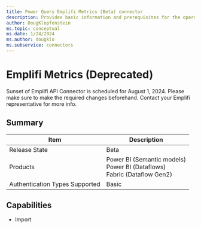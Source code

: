 ```yaml
---
title: Power Query Emplifi Metrics (Beta) connector
description: Provides basic information and prerequisites for the operation of the Emplifi Metrics connector.
author: DougKlopfenstein
ms.topic: conceptual
ms.date: 1/24/2024
ms.author: dougklo
ms.subservice: connectors
---
```


# Emplifi Metrics (Deprecated)

Sunset of Emplifi API Connector is scheduled for August 1, 2024. Please make sure to make the required changes beforehand. Contact your Emplifi representative for more info.

## Summary

| Item                           | Description                                                                    |
| ------------------------------ | ------------------------------------------------------------------------------ |
| Release State                  | Beta                                                                           |
| Products                       | Power BI (Semantic models)<br/>Power BI (Dataflows)<br/>Fabric (Dataflow Gen2) |
| Authentication Types Supported | Basic                                                                          |

## Capabilities

- Import
